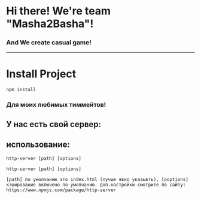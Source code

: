 # Hi there! We're team "Masha2Basha"!

### And We create casual game!
---
# Install Project

```npm install```

### Для моих любимых тиммейтов! 
## У нас есть свой сервер: 
## использование:

``` http-server [path] [options] ```

```http-server [path] [options]```

```[path] по умолчанию это index.html (лучше явно указывть), [оoptions] кэширование включено по умолчанию. доп.настройки смотрите по сайту: https://www.npmjs.com/package/http-server``` 

